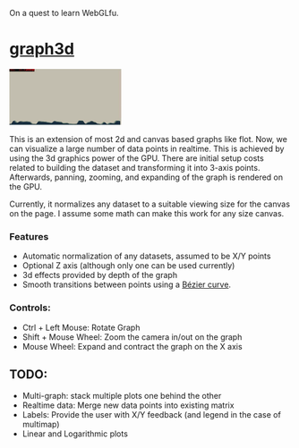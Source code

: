 On a quest to learn WebGLfu.

# [graph3d]

![graph growing effect](https://github.com/drewwells/webglfu/raw/master/images/graph.gif)

This is an extension of most 2d and canvas based graphs like flot.  Now, we can visualize a large number of data points in realtime. This is achieved by using the 3d graphics power of the GPU.  There are initial setup costs related to building the dataset and transforming it into 3-axis points.  Afterwards, panning, zooming, and expanding of the graph is rendered on the GPU.

Currently, it normalizes any dataset to a suitable viewing size for the canvas on the page.  I assume some math can make this work for any size canvas.

### Features

* Automatic normalization of any datasets, assumed to be X/Y points
* Optional Z axis (although only one can be used currently)
* 3d effects provided by depth of the graph
* Smooth transitions between points using a [Bézier curve][1].


### Controls:

* Ctrl + Left Mouse: Rotate Graph
* Shift + Mouse Wheel: Zoom the camera in/out on the graph
* Mouse Wheel: Expand and contract the graph on the X axis

## TODO: 

* Multi-graph: stack multiple plots one behind the other
* Realtime data: Merge new data points into existing matrix
* Labels: Provide the user with X/Y feedback (and legend in the case of multimap)
* Linear and Logarithmic plots

[graph3d]: http://drewwells.github.com/webglfu/graph.html
[1]: http://en.wikipedia.org/wiki/B%C3%A9zier_curve